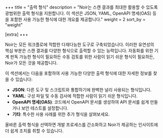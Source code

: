 +++
title = "출력 형식"
description = "Noir는 스캔 결과를 최대한 활용할 수 있도록 광범위한 출력 형식을 지원합니다. 이 섹션은 JSON, YAML, OpenAPI 명세(OAS) 등을 포함한 사용 가능한 형식에 대한 개요를 제공합니다."
weight = 2
sort_by = "weight"

[extra]
+++

Noir는 모든 워크플로에 적합한 다재다능한 도구로 구축되었습니다. 이러한 유연성의 핵심 부분은 스캔 결과를 다양한 형식으로 출력할 수 있는 능력입니다. 자동화를 위한 기계 판독 가능한 형식이 필요하든 수동 검토를 위한 사람이 읽기 쉬운 형식이 필요하든, Noir가 모든 것을 제공합니다.

이 섹션에서는 다음을 포함하여 사용 가능한 다양한 출력 형식에 대한 자세한 정보를 찾을 수 있습니다:

*   **JSON**: 다른 도구 및 스크립트와 통합하기에 완벽한 널리 사용되는 형식입니다.
*   **YAML**: 구성 파일 및 수동 검사에 적합한 사람이 읽기 쉬운 형식입니다.
*   **OpenAPI 명세(OAS)**: 코드에서 OpenAPI 문서를 생성하여 API 문서를 쉽게 만들거나 보안 테스트를 설정합니다.
*   **기타**: 특수한 사용 사례를 위한 추가 형식을 살펴보세요.

올바른 출력 형식을 선택하면 개발 프로세스를 간소화하고 Noir가 제공하는 인사이트에 더 쉽게 조치를 취할 수 있습니다.